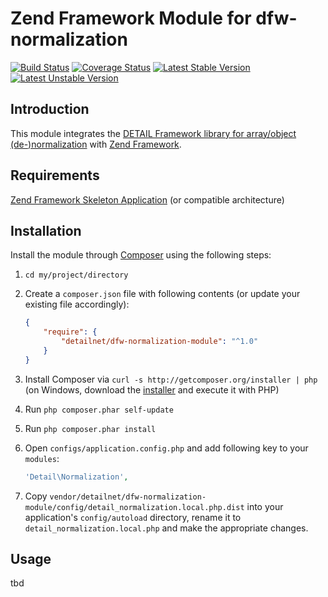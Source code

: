 # Zend Framework Module for dfw-normalization

[![Build Status](https://travis-ci.org/detailnet/dfw-normalization-module.svg?branch=master)](https://travis-ci.org/detailnet/dfw-normalization-module)
[![Coverage Status](https://img.shields.io/coveralls/detailnet/dfw-normalization-module.svg)](https://coveralls.io/r/detailnet/dfw-normalization-module)
[![Latest Stable Version](https://poser.pugx.org/detailnet/dfw-normalization-module/v/stable.svg)](https://packagist.org/packages/detailnet/dfw-normalization-module)
[![Latest Unstable Version](https://poser.pugx.org/detailnet/dfw-normalization-module/v/unstable.svg)](https://packagist.org/packages/detailnet/dfw-normalization-module)

## Introduction
This module integrates the [DETAIL Framework library for array/object (de-)normalization](https://github.com/detailnet/dfw-normalization) with [Zend Framework](https://github.com/zendframework/zendframework).

## Requirements
[Zend Framework Skeleton Application](http://www.github.com/zendframework/ZendSkeletonApplication) (or compatible architecture)

## Installation
Install the module through [Composer](http://getcomposer.org/) using the following steps:

  1. `cd my/project/directory`
  
  2. Create a `composer.json` file with following contents (or update your existing file accordingly):

     ```json
     {
         "require": {
             "detailnet/dfw-normalization-module": "^1.0"
         }
     }
     ```
  3. Install Composer via `curl -s http://getcomposer.org/installer | php` (on Windows, download
     the [installer](http://getcomposer.org/installer) and execute it with PHP)
     
  4. Run `php composer.phar self-update`
     
  5. Run `php composer.phar install`
  
  6. Open `configs/application.config.php` and add following key to your `modules`:

     ```php
     'Detail\Normalization',
     ```

  7. Copy `vendor/detailnet/dfw-normalization-module/config/detail_normalization.local.php.dist` into your application's
     `config/autoload` directory, rename it to `detail_normalization.local.php` and make the appropriate changes.

## Usage
tbd
